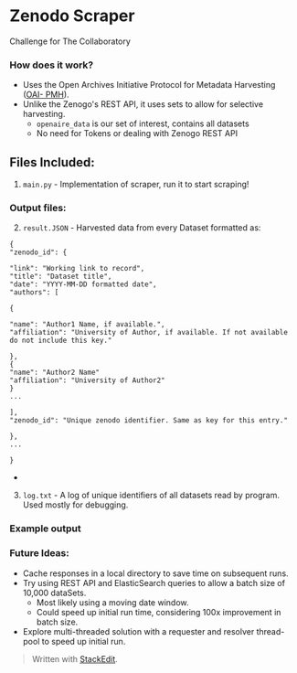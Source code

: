 # Zenodo Scraper
Challenge for The Collaboratory

### How does it work?
- Uses the Open Archives Initiative Protocol for Metadata Harvesting ([OAI- PMH](http://www.openarchives.org/pmh/)). 
- Unlike the Zenogo's REST API, it uses sets to allow for selective harvesting.
	-  `openaire_data` is our set of interest, contains all datasets
	- No need for Tokens or dealing with Zenogo REST API
## Files Included:
 1) `main.py` - Implementation of scraper, run it to start scraping!

### Output files:
 2) `result.JSON` - Harvested data from every Dataset formatted as:
 ```
 {  
"zenodo_id": {  

"link": "Working link to record",  
"title": "Dataset title",  
"date": "YYYY-MM-DD formatted date",  
"authors": [  

{  

"name": "Author1 Name, if available.",  
"affiliation": "University of Author, if available. If not available do not include this key."  

},  
{  
"name": "Author2 Name"  
"affiliation": "University of Author2"  
}  
...  

],  
"zenodo_id": "Unique zenodo identifier. Same as key for this entry."  

},  
...  

}
```
- 

3) `log.txt` - A log of unique identifiers of all datasets read by program. Used mostly for debugging.

### Example output



### Future Ideas:
- Cache responses in a local directory to save time on subsequent runs.
- Try using REST API and ElasticSearch queries to allow a batch size of 10,000 dataSets. 
	- Most likely using a moving date window. 
	- Could speed up initial run time, considering 100x improvement in batch size.
- Explore multi-threaded solution with a requester and resolver thread-pool to speed up initial run.



> Written with [StackEdit](https://stackedit.io/).
